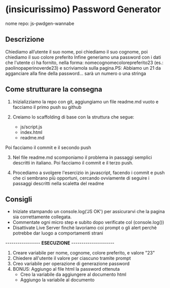 # (insicurissimo) Password Generator

nome repo: js-pwdgen-wannabe

## Descrizione

Chiediamo all’utente il suo nome,
poi chiediamo il suo cognome,
poi chiediamo il suo colore preferito
Infine generiamo una password con i dati che l'utente ci ha fornito, nella forma: nomecognomecolorepreferito23
(es.: paolinopaperinoverde23) e scriviamola sulla pagina.PS: Abbiamo un 21 da agganciare alla fine della password... sarà un numero o una stringa

## Come strutturare la consegna

1. Inizializziamo la repo con git, aggiungiamo un file readme.md vuoto e facciamo il primo push su github

2. Creiamo lo scaffolding di base con la struttura che segue:
    - js/script.js
    - index.html
    - readme.md

Poi facciamo il commit e il secondo push

3. Nel file readme.md scomponiamo il problema in passaggi semplici descritti in italiano. Poi facciamo il commit e il terzo push.

4. Procediamo a svolgere l'esercizio in javascript,  facendo i commit e push che ci sembrano più opportuni, cercando ovviamente di seguire i passaggi descritti nella scaletta del readme

## Consigli

- Iniziate stampando un console.log('JS OK') per assicurarvi che la pagina sia  correttamente collegata.
- Commentate ogni micro step e subito dopo verificate col (console.log())
- Disattivate Live Server finchè lavoriamo coi prompt o gli alert perchè potrebbe dar luogo a comportamenti strani

----------------- **ESECUZIONE** ---------------------

1. Creare variabile per nome, cognome, colore preferito, e valore "23"
2. Chiedere all'utente il valore per ciascuno tramite prompt
3. Creo variabile per operazione di generazione password
4. BONUS: Aggiungo al file html la password ottenuta
    -   Creo la variabile da aggiungere al documento html
    -   Aggiungo la variabile al documento 
    